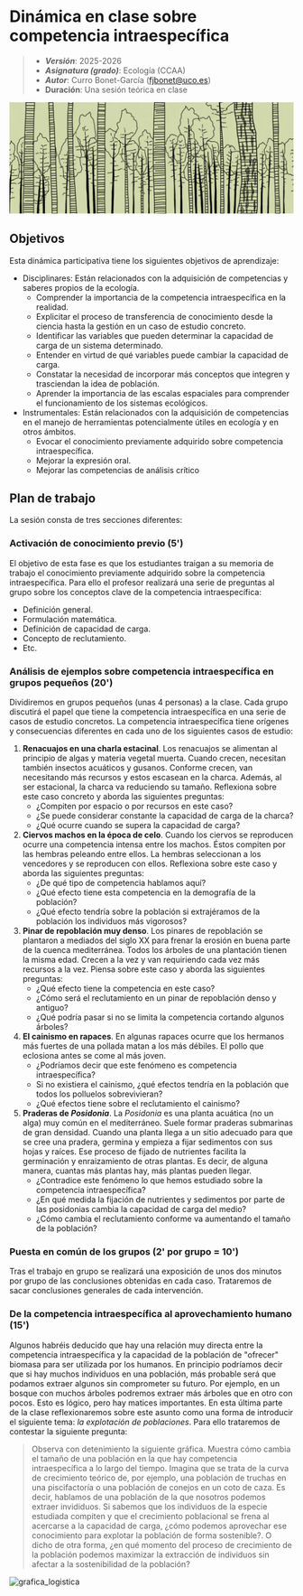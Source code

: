# Dinámica en clase sobre competencia intraespecífica


> + **_Versión_**: 2025-2026
> + **_Asignatura (grado)_**: Ecología (CCAA)
> + **_Autor_**: Curro Bonet-García (fjbonet@uco.es)
> + **Duración**: Una sesión teórica en clase

![portada](https://raw.githubusercontent.com/aprendiendo-cosas/P_comp_intra_ecologia_CCAA/2023_2024/imagenes/portada.png)



## Objetivos 

Esta dinámica participativa tiene los siguientes objetivos de aprendizaje:

 + Disciplinares: Están relacionados con la adquisición de competencias y saberes propios de la ecología.
   + Comprender la importancia de la competencia intraespecífica en la realidad.
   + Explicitar el proceso de transferencia de conocimiento desde la ciencia hasta la gestión en un caso de estudio concreto.
   + Identificar las variables que pueden determinar la capacidad de carga de un sistema determinado.
   + Entender en virtud de qué variables puede cambiar la capacidad de carga.
   + Constatar la necesidad de incorporar más conceptos que integren y trasciendan la idea de población. 
   + Aprender la importancia de las escalas espaciales para comprender el funcionamiento de los sistemas ecológicos.
 + Instrumentales: Están relacionados con la adquisición de competencias en el manejo de herramientas potencialmente útiles en ecología y en otros ámbitos. 
   +    Evocar el conocimiento previamente adquirido sobre competencia intraespecífica.
   +    Mejorar la expresión oral.
   +    Mejorar las competencias de análisis crítico



## Plan de trabajo

La sesión consta de tres secciones diferentes:



### Activación de conocimiento previo (5')

El objetivo de esta fase es que los estudiantes traigan a su memoria de trabajo el conocimiento previamente adquirido sobre la competencia intraespecífica. Para ello el profesor realizará una serie de preguntas al grupo sobre los conceptos clave de la competencia intraespecífica:

+ Definición general.
+ Formulación matemática.
+ Definición de capacidad de carga.
+ Concepto de reclutamiento.
+ Etc.



### Análisis de ejemplos sobre competencia intraespecífica en grupos pequeños (20')

Dividiremos en grupos pequeños (unas 4 personas) a la clase. Cada grupo discutirá el papel que tiene la competencia intraespecífica en una serie de casos de estudio concretos. La competencia intraespecífica tiene orígenes y consecuencias diferentes en cada uno de los siguientes casos de estudio:

1. **Renacuajos en una charla estacinal**. Los renacuajos se alimentan al principio de algas y materia vegetal muerta. Cuando crecen, necesitan también insectos acuáticos y gusanos. Conforme crecen, van necesitando más recursos y estos escasean en la charca. Además, al ser estacional, la charca va reduciendo su tamaño. Reflexiona sobre este caso concreto y aborda las siguientes preguntas:
   + ¿Compiten por espacio o por recursos en este caso?
   + ¿Se puede considerar constante la capacidad de carga de la charca?
   + ¿Qué ocurre cuando se supera la capacidad de carga?
2. **Ciervos machos en la época de celo**. Cuando los ciervos se reproducen ocurre una competencia intensa entre los machos. Éstos compiten por las hembras peleando entre ellos. La hembras seleccionan a los vencedores y se reproducen con ellos. Reflexiona sobre este caso y aborda las siguientes preguntas:
   + ¿De qué tipo de competencia hablamos aquí?
   + ¿Qué efecto tiene esta competencia en la demografía de la población?
   + ¿Qué efecto tendría sobre la población si extrajéramos de la población los individuos más vigorosos?
3. **Pinar de repoblación muy denso**. Los pinares de repoblación se plantaron a mediados del siglo XX para frenar la erosión en buena parte de la cuenca mediterránea. Todos los árboles de una plantación tienen la misma edad. Crecen a la vez y van requiriendo cada vez más recursos a la vez. Piensa sobre este caso y aborda las siguientes preguntas:
   + ¿Qué efecto tiene la competencia en este caso?
   + ¿Cómo será el reclutamiento en un pinar de repoblación denso y antiguo?
   + ¿Qué podría pasar si no se limita la competencia cortando algunos árboles?
4. **El cainismo en rapaces**. En algunas rapaces ocurre que los hermanos más fuertes de una pollada matan a los más débiles. El pollo que eclosiona antes se come al más joven. 
   + ¿Podríamos decir que este fenómeno es competencia intraespecífica?
   + Si no existiera el cainismo, ¿qué efectos tendría en la población que todos los polluelos sobrevivieran?
   + ¿Qué efectos tiene sobre el reclutamiento el cainismo?
5. **Praderas de *Posidonia***. La *Posidonia* es una planta acuática (no un alga) muy común en el mediterráneo. Suele formar praderas submarinas de gran densidad. Cuando una planta llega a un sitio adecuado para que se cree una pradera, germina y empieza a fijar sedimentos con sus hojas y raíces. Ese proceso de fijado de nutrientes facilita la germinación y enraizamiento de otras plantas. Es decir, de alguna manera, cuantas más plantas hay, más plantas pueden llegar.
   + ¿Contradice este fenómeno lo que hemos estudiado sobre la competencia intraespecífica?
   + ¿En qué medida la fijación de nutrientes y sedimentos por parte de las posidonias cambia la capacidad de carga del medio?
   + ¿Cómo cambia el reclutamiento conforme va aumentando el tamaño de la población?



### Puesta en común de los grupos (2' por grupo = 10')

Tras el trabajo en grupo se realizará una exposición de unos dos minutos por grupo de las conclusiones obtenidas en cada caso. Trataremos de sacar conclusiones generales de cada intervención.



### De la competencia intraespecífica al aprovechamiento humano (15')

Algunos habréis deducido que hay una relación muy directa entre la competencia intraespecífica y la capacidad de la población de "ofrecer" biomasa para ser utilizada por los humanos. En principio podríamos decir que si hay muchos individuos en una población, más probable será que podamos extraer algunos sin comprometer su futuro. Por ejemplo, en un bosque con muchos árboles podremos extraer más árboles que en otro con pocos. Esto es lógico, pero hay matices importantes. En esta última parte de la clase reflexionaremos sobre este asunto como una forma de introducir el siguiente tema: *la explotación de poblaciones*. Para ello trataremos de contestar la siguiente pregunta:



>Observa  con detenimiento la siguiente gráfica. Muestra cómo cambia el tamaño de una población en la que hay competencia intraespecífica a lo largo del tiempo. Imagina que se trata de la curva de crecimiento teórico de, por ejemplo, una población de truchas en una piscifactoría o una población de conejos en un coto de caza. Es decir, hablamos de una población de la que nosotros podemos extraer invididuos. Si sabemos que los individuos de la especie estudiada compiten y que el crecimiento poblacional se frena al acercarse a la capacidad de carga, ¿cómo podemos aprovechar ese conocimiento para explotar la población de forma sostenible?. O dicho de otra forma, ¿en qué momento del proceso de crecimiento de la población podemos maximizar la extracción de individuos sin afectar a la sostenibilidad de la población?



![grafica_logistica](https://raw.githubusercontent.com/aprendiendo-cosas/D_comp_intra_ecologia_CCAA/raw/main/imagenes/Logisticpopulationgrowth2.jpg)

